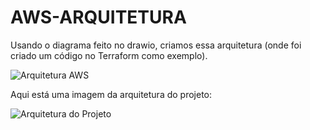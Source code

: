 # AWS-ARQUITETURA
Usando o diagrama feito no drawio, criamos essa arquitetura (onde foi criado um código no Terraform como exemplo).

![Arquitetura AWS](assets/161225187/b508235d-5819-4a71-a307-dfa8a4150278)

Aqui está uma imagem da arquitetura do projeto:

![Arquitetura do Projeto](arquitetura.png)
